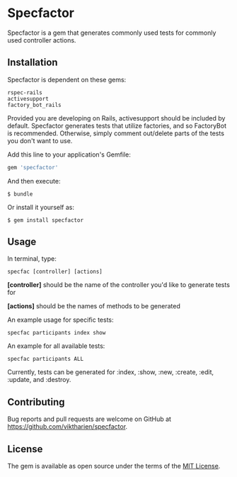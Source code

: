 # Specfactor

Specfactor is a gem that generates commonly used tests for commonly used controller actions.

## Installation

Specfactor is dependent on these gems: 

    rspec-rails
    activesupport
    factory_bot_rails
    
Provided you are developing on Rails, activesupport should be included by default.
Specfactor generates tests that utilize factories, and so FactoryBot is recommended. Otherwise, simply comment out/delete parts of the tests you don't want to use.

Add this line to your application's Gemfile:

```ruby
gem 'specfactor'
```

And then execute:

    $ bundle

Or install it yourself as:

    $ gem install specfactor

## Usage

In terminal, type:

    specfac [controller] [actions]
    
__[controller]__ should be the name of the controller you'd like to generate tests for

__[actions]__ should be the names of methods to be generated

An example usage for specific tests:

    specfac participants index show
    
An example for all available tests:
    
    specfac participants ALL
    
Currently, tests can be generated for :index, :show, :new, :create, :edit, :update, and :destroy.

## Contributing

Bug reports and pull requests are welcome on GitHub at https://github.com/viktharien/specfactor.

## License

The gem is available as open source under the terms of the [MIT License](https://opensource.org/licenses/MIT).
